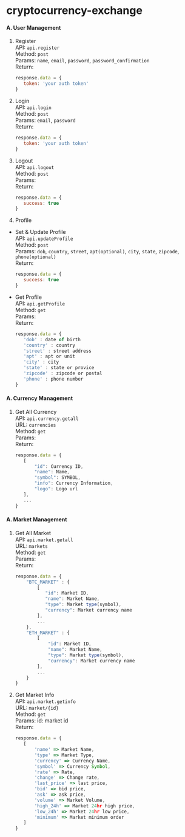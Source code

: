 # cryptocurrency-exchange

#### A. User Management

1. Register     
    API: `api.register`  
    Method: `post`  
    Params: `name`, `email`, `password`, `password_confirmation`    
    Return: 
    ```javascript
    response.data = {
       token: 'your auth token'    
    }
    ```
    
2. Login    
    API: `api.login`  
    Method: `post`  
    Params: `email`, `password`    
    Return: 
    ```javascript
    response.data = {
       token: 'your auth token'    
    }
    ```
    
3. Logout    
    API: `api.logout`  
    Method: `post`  
    Params:     
    Return: 
    ```javascript
    response.data = {
       success: true    
    }
    ```

4. Profile
- Set & Update Profile   
    API: `api.updateProfile`  
    Method: `post`  
    Params: `dob`, `country`, `street`, `apt(optional)`, `city`, `state`, `zipcode`, `phone(optional)`    
    Return: 
    ```javascript
    response.data = {
       success: true    
    }
    ```
- Get Profile   
    API: `api.getProfile`  
    Method: `get`  
    Params:     
    Return: 
    ```javascript
    response.data = {
       'dob' : date of birth
       'country' : country
       'street' : street address
       'apt' : apt or unit
       'city' : city
       'state' : state or provice
       'zipcode' : zipcode or postal
       'phone' : phone number    
    }
    ```

#### A. Currency Management

1. Get All Currency    
    API: `api.currency.getall`  
    URL: `currencies`   
    Method: `get`  
    Params:     
    Return: 
    ```javascript
    response.data = {
       [
           "id": Currency ID,
           "name": Name,
           "symbol": SYMBOL,
           "info": Currency Information,
           "logo": Logo url
       ],    
       ...
    }
    ```

#### A. Market Management

1. Get All Market    
    API: `api.market.getall`  
    URL: `markets`  
    Method: `get`  
    Params:     
    Return: 
    ```javascript
    response.data = {
        "BTC_MARKET" : {
            [
               "id": Market ID,
               "name": Market Name,
               "type": Market type(symbol),
               "currency": Market currency name
            ],
            ...
        },
        "ETH_MARKET" : {
            [
                "id": Market ID,
                "name": Market Name,
                "type": Market type(symbol),
                "currency": Market currency name
            ],
            ...
        }
    }
    ```
    
2. Get Market Info    
    API: `api.market.getinfo`  
    URL: `market/{id}`   
    Method: `get`  
    Params: id: market id    
    Return: 
    ```javascript
    response.data = {
       [
           'name' => Market Name,
           'type' => Market Type,
           'currency' => Currency Name,
           'symbol' => Currency Symbol,
           'rate' => Rate,
           'change' => Change rate,
           'last_price' => last price,
           'bid' => bid price,
           'ask' => ask price,
           'volume' => Market Volume,
           'high_24h' => Market 24hr high price,
           'low_24h' => Market 24hr low price,
           'minimum' => Market minimum order
       ]
    }
    ```